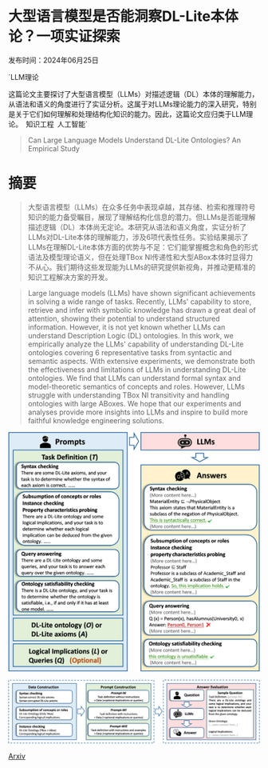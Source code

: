 # 大型语言模型是否能洞察DL-Lite本体论？一项实证探索

发布时间：2024年06月25日

`LLM理论

这篇论文主要探讨了大型语言模型（LLMs）对描述逻辑（DL）本体的理解能力，从语法和语义的角度进行了实证分析。这属于对LLMs理论能力的深入研究，特别是关于它们如何理解和处理结构化知识的能力。因此，这篇论文应归类于LLM理论。` `知识工程` `人工智能`

> Can Large Language Models Understand DL-Lite Ontologies? An Empirical Study

# 摘要

> 大型语言模型（LLMs）在众多任务中表现卓越，其存储、检索和推理符号知识的能力备受瞩目，展现了理解结构化信息的潜力。但LLMs是否能理解描述逻辑（DL）本体尚无定论。本研究从语法和语义角度，实证分析了LLMs对DL-Lite本体的理解能力，涉及6项代表性任务。实验结果揭示了LLMs在理解DL-Lite本体方面的优势与不足：它们能掌握概念和角色的形式语法及模型理论语义，但在处理TBox NI传递性和大型ABox本体时显得力不从心。我们期待这些发现能为LLMs的研究提供新视角，并推动更精准的知识工程解决方案的开发。

> Large language models (LLMs) have shown significant achievements in solving a wide range of tasks. Recently, LLMs' capability to store, retrieve and infer with symbolic knowledge has drawn a great deal of attention, showing their potential to understand structured information. However, it is not yet known whether LLMs can understand Description Logic (DL) ontologies. In this work, we empirically analyze the LLMs' capability of understanding DL-Lite ontologies covering 6 representative tasks from syntactic and semantic aspects. With extensive experiments, we demonstrate both the effectiveness and limitations of LLMs in understanding DL-Lite ontologies. We find that LLMs can understand formal syntax and model-theoretic semantics of concepts and roles. However, LLMs struggle with understanding TBox NI transitivity and handling ontologies with large ABoxes. We hope that our experiments and analyses provide more insights into LLMs and inspire to build more faithful knowledge engineering solutions.

![大型语言模型是否能洞察DL-Lite本体论？一项实证探索](../../../paper_images/2406.17532/prompt_overview.png)

![大型语言模型是否能洞察DL-Lite本体论？一项实证探索](../../../paper_images/2406.17532/evaluation_pipeline.png)

[Arxiv](https://arxiv.org/abs/2406.17532)